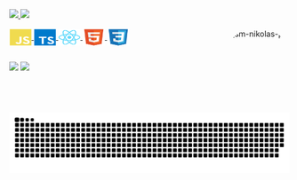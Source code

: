 <div>
  <a href="https://github.com/sm-nikolas">
    <img height="180em" src="https://github-readme-stats.vercel.app/api?username=sm-nikolas&show_icons=true&theme=nord&include_all_commits=true&count_private=true"/>
    <img height="180em" src="https://github-readme-stats.vercel.app/api/top-langs/?username=sm-nikolas&layout=compact&theme=nord&&hide=hack"
  </a>
</div>
<div style="display: inline_block"><br>
  <img align="center" alt="sm-nikolas-Js" height="30" width="40" src="https://raw.githubusercontent.com/devicons/devicon/master/icons/javascript/javascript-plain.svg">
  <img align="center" alt="sm-nikolas-Ts" height="30" width="40" src="https://raw.githubusercontent.com/devicons/devicon/master/icons/typescript/typescript-plain.svg">
  <img align="center" alt="sm-nikolas-React" height="30" width="40" src="https://raw.githubusercontent.com/devicons/devicon/master/icons/react/react-original.svg">
  <img align="center" alt="sm-nikolas-HTML" height="30" width="40" src="https://raw.githubusercontent.com/devicons/devicon/master/icons/html5/html5-original.svg">
  <img align="center" alt="sm-nikolas-CSS" height="30" width="40" src="https://raw.githubusercontent.com/devicons/devicon/master/icons/css3/css3-original.svg">
  <img align="right" alt="sm-nikolas-pic" height="150" style="border-radius:50px;" src="https://cdn.discordapp.com/attachments/933201729657389086/1062621972669943878/gifGit.gif">
</div>
  
  ##

<div> 
  <a href = "mailto:nikolassm08@gmail.com"><img src="https://img.shields.io/badge/-Gmail-%23333?style=for-the-badge&logo=gmail&logoColor=white" target="_blank"></a>
  <a href="https://www.linkedin.com/in/nikolas-soares-moreira-b98362218" target="_blank"><img src="https://img.shields.io/badge/-LinkedIn-%230077B5?style=for-the-badge&logo=linkedin&logoColor=white" target="_blank"></a> 
  
  
  ![Snake animation](https://github.com/sm-nikolas/sm-nikolas/blob/output/github-contribution-grid-snake.svg)
</div>

